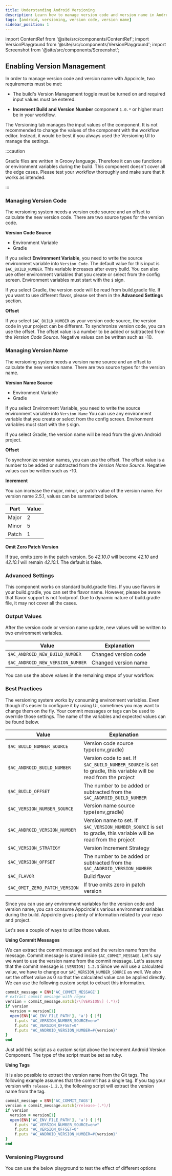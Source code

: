 ```yaml
---
title: Understanding Android Versioning
description: Learn how to manage version code and version name in Android projects with Appcircle
tags: [android, versioning, version code, version name]
sidebar_position: 1
---
```


import ContentRef from '@site/src/components/ContentRef';
import VersionPlayground from '@site/src/components/VersionPlayground';
import Screenshot from '@site/src/components/Screenshot';

## Enabling Version Management

In order to manage version code and version name with Appcircle, two requirements must be met:

- The build's Version Management toggle must be turned on and required input values must be entered.

<Screenshot url="https://cdn.appcircle.io/docs/assets/versioning-android-configuration.png" />

- **Increment Build and Version Number** component `1.0.*` or higher must be in your workflow.

<Screenshot url="https://cdn.appcircle.io/docs/assets/versioning-android-workflow.png" />

The Versioning tab manages the input values of the component. It is not recommended to change the values of the component with the workflow editor. Instead, it would be best if you always used the Versioning UI to manage the settings.

:::caution

Gradle files are written in Groovy language. Therefore it can use functions or environment variables during the build. This component doesn't cover all the edge cases. Please test your workflow thoroughly and make sure that it works as intended.

:::

### Managing Version Code

The versioning system needs a version code source and an offset to calculate the new version code. There are two source types for the version code.

**Version Code Source**

- Environment Variable
- Gradle

If you select **Environment Variable**, you need to write the source environment variable into `Version Code`. The default value for this input is `$AC_BUILD_NUMBER`. This variable increases after every build. You can also use other environment variables that you create or select from the config screen. Environment variables must start with the `$` sign.

If you select Gradle, the version code will be read from build.gradle file. If you want to use different flavor, please set them in the **Advanced Settings** section.

**Offset**

If you select `$AC_BUILD_NUMBER` as your version code source, the version code in your project can be different. To synchronize version code, you can use the offset. The offset value is a number to be added or subtracted from the _Version Code Source_. Negative values can be written such as -10.

### Managing Version Name

The versioning system needs a version name source and an offset to calculate the new version name. There are two source types for the version name.

**Version Name Source**

- Environment Variable
- Gradle

If you select Environment Variable, you need to write the source environment variable into `Version Name` You can use any environment variable that you create or select from the config screen. Environment variables must start with the `$` sign.

If you select Gradle, the version name will be read from the given Android project.

**Offset**

To synchronize version names, you can use the offset. The offset value is a number to be added or subtracted from the _Version Name Source_. Negative values can be written such as -10.

**Increment**

You can increase the major, minor, or patch value of the version name. For version name 2.5.1, values can be summarized below.

| Part  | Value |
| ----- | ----- |
| Major | 2     |
| Minor | 5     |
| Patch | 1     |

**Omit Zero Patch Version**

If true, omits zero in the patch version. So _42.10.0_ will become _42.10_ and _42.10.1_ will remain _42.10.1_. The default is false.

### Advanced Settings

This component works on standard build.gradle files. If you use flavors in your build.gradle, you can set the flavor name. However, please be aware that flavor support is not foolproof. Due to dynamic nature of build.gradle file, it may not cover all the cases.

### Output Values

After the version code or version name update, new values will be written to two environment variables.

| Value                            | Explanation          |
| -------------------------------- | -------------------- |
| `$AC_ANDROID_NEW_BUILD_NUMBER`   | Changed version code |
| `$AC_ANDROID_NEW_VERSION_NUMBER` | Changed version name |

You can use the above values in the remaining steps of your workflow.

### Best Practices

The versioning system works by consuming environment variables. Even though it's easier to configure it by using UI, sometimes you may want to change them on the fly. Your commit messages or tags can be used to override those settings. The name of the variables and expected values can be found below.

| Value                         | Explanation                                                                                                       |
| ----------------------------- | ----------------------------------------------------------------------------------------------------------------- |
| `$AC_BUILD_NUMBER_SOURCE`     | Version code source type(env,gradle)                                                                              |
| `$AC_ANDROID_BUILD_NUMBER`    | Version code to set. If `$AC_BUILD_NUMBER_SOURCE` is set to gradle, this variable will be read from the project   |
| `$AC_BUILD_OFFSET`            | The number to be added or subtracted from the `$AC_ANDROID_BUILD_NUMBER`                                          |
| `$AC_VERSION_NUMBER_SOURCE`   | Version name source type(env,gradle)                                                                              |
| `$AC_ANDROID_VERSION_NUMBER`  | Version name to set. If `$AC_VERSION_NUMBER_SOURCE` is set to gradle, this variable will be read from the project |
| `$AC_VERSION_STRATEGY`        | Version Increment Strategy                                                                                        |
| `$AC_VERSION_OFFSET`          | The number to be added or subtracted from the `$AC_ANDROID_VERSION_NUMBER`                                        |
| `$AC_FLAVOR`                  | Build flavor                                                                                                      |
| `$AC_OMIT_ZERO_PATCH_VERSION` | If true omits zero in patch version                                                                               |

Since you can use any environment variables for the version code and version name, you can consume Appcircle's various environment variables during the build. Appcircle gives plenty of information related to your repo and project.

Let's see a couple of ways to utilize those values.

**Using Commit Messages**

We can extract the commit message and set the version name from the message. Commit message is stored inside `$AC_COMMIT_MESSAGE`. Let's say we want to use the version name from the commit message. Let's assume that the commit message is `[VERSION] 1.2.3` Since we will use a calculated value, we have to change our `$AC_VERSION_NUMBER_SOURCE` as well. We also set the offset value as 0 so that the calculated value can be applied directly. We can use the following custom script to extract this information.

```ruby
commit_message = ENV['AC_COMMIT_MESSAGE']
# extract commit message with regex
version = commit_message.match(/\[VERSION\] (.*)/)
if version
  version = version[1]
  open(ENV['AC_ENV_FILE_PATH'], 'a') { |f|
    f.puts "AC_VERSION_NUMBER_SOURCE=env"
    f.puts "AC_VERSION_OFFSET=0"
    f.puts "AC_ANDROID_VERSION_NUMBER=#{version}"
}
end
```

Just add this script as a custom script above the Increment Android Version Component. The type of the script must be set as ruby.

**Using Tags**

It is also possible to extract the version name from the Git tags. The following example assumes that the commit has a single tag. If you tag your version with `release-1.2.3`, the following script will extract the version name from the tag.

```ruby
commit_message = ENV['AC_COMMIT_TAGS']
version = commit_message.match(/release-(.*)/)
if version
  version = version[1]
  open(ENV['AC_ENV_FILE_PATH'], 'a') { |f|
    f.puts "AC_VERSION_NUMBER_SOURCE=env"
    f.puts "AC_VERSION_OFFSET=0"
    f.puts "AC_ANDROID_VERSION_NUMBER=#{version}"
}
end
```

### Versioning Playground

You can use the below playground to test the effect of different options

<VersionPlayground title="Version Code" subtitle="Version Name"/>
